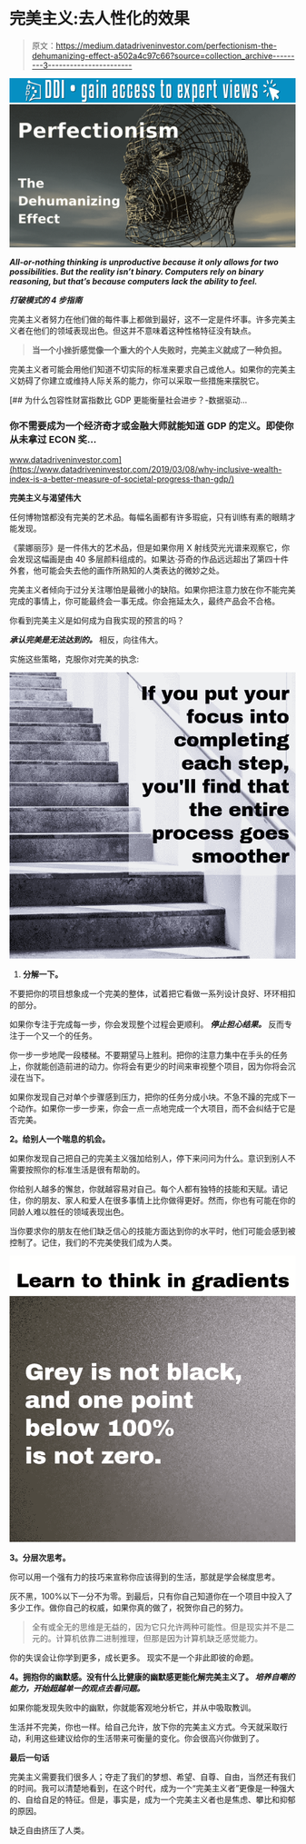 # 完美主义:去人性化的效果

> 原文：<https://medium.datadriveninvestor.com/perfectionism-the-dehumanizing-effect-a502a4c97c66?source=collection_archive---------3----------------------->

[![](img/b9a4e659bf203834c6fec2f7a8c7da59.png)](http://www.track.datadriveninvestor.com/1B9E)![](img/6e1f0f516a82b85daa1e78d46bdd4825.png)

***All-or-nothing thinking is unproductive because it only allows for two possibilities. But the reality isn’t binary. Computers rely on binary reasoning, but that’s because computers lack the ability to feel.***

***打破模式的 4 步指南***

完美主义者努力在他们做的每件事上都做到最好，这不一定是件坏事。许多完美主义者在他们的领域表现出色。但这并不意味着这种性格特征没有缺点。

> **当一个小挫折感觉像一个重大的个人失败时，完美主义就成了一种负担。**

完美主义者可能会用他们知道不切实际的标准来要求自己或他人。如果你的完美主义妨碍了你建立或维持人际关系的能力，你可以采取一些措施来摆脱它。

[](https://www.datadriveninvestor.com/2019/03/08/why-inclusive-wealth-index-is-a-better-measure-of-societal-progress-than-gdp/) [## 为什么包容性财富指数比 GDP 更能衡量社会进步？-数据驱动…

### 你不需要成为一个经济奇才或金融大师就能知道 GDP 的定义。即使你从未拿过 ECON 奖…

www.datadriveninvestor.com](https://www.datadriveninvestor.com/2019/03/08/why-inclusive-wealth-index-is-a-better-measure-of-societal-progress-than-gdp/) 

**完美主义与渴望伟大**

任何博物馆都没有完美的艺术品。每幅名画都有许多瑕疵，只有训练有素的眼睛才能发现。

《蒙娜丽莎》是一件伟大的艺术品，但是如果你用 X 射线荧光光谱来观察它，你会发现这幅画是由 40 多层颜料组成的。如果达·芬奇的作品远远超出了第四十件外套，他可能会失去他的画作所熟知的人类表达的微妙之处。

完美主义者倾向于过分关注哪怕是最微小的缺陷。如果你把注意力放在你不能完美完成的事情上，你可能最终会一事无成。你会拖延太久，最终产品会不合格。

你看到完美主义是如何成为自我实现的预言的吗？

***承认完美是无法达到的。*** 相反，向往伟大。

实施这些策略，克服你对完美的执念:

![](img/6935519429ca9ced73d34c8315b29ed1.png)

1.  **分解一下。**

不要把你的项目想象成一个完美的整体，试着把它看做一系列设计良好、环环相扣的部分。

如果你专注于完成每一步，你会发现整个过程会更顺利。 ***停止担心结果。*** 反而专注于一个又一个的任务。

你一步一步地爬一段楼梯。不要期望马上胜利。把你的注意力集中在手头的任务上，你就能创造前进的动力。你将会有更少的时间来审视整个项目，因为你将会沉浸在当下。

如果你发现自己对单个步骤感到压力，把你的任务分成小块。不急不躁的完成下一个动作。如果你一步一步来，你会一点一点地完成一个大项目，而不会纠结于它是否完美。

**2。给别人一个喘息的机会。**

如果你发现自己把自己的完美主义强加给别人，停下来问问为什么。意识到别人不需要按照你的标准生活是很有帮助的。

你给别人越多的懈怠，你就越容易对自己。每个人都有独特的技能和天赋。请记住，你的朋友、家人和爱人在很多事情上比你做得更好。然而，你也有可能在你的同龄人难以胜任的领域表现出色。

当你要求你的朋友在他们缺乏信心的技能方面达到你的水平时，他们可能会感到被控制了。记住，我们的不完美使我们成为人类。

![](img/ee0fa2107e06b2249048c0d5092a17fd.png)

**3。分层次思考。**

你可以用一个强有力的技巧来宣称你应该得到的生活，那就是学会梯度思考。

灰不黑，100%以下一分不为零。到最后，只有你自己知道你在一个项目中投入了多少工作。做你自己的权威，如果你真的做了，祝贺你自己的努力。

> 全有或全无的思维是无益的，因为它只允许两种可能性。但是现实并不是二元的。计算机依靠二进制推理，但那是因为计算机缺乏感觉能力。

你的失误会让你学到更多，成长更多。 现实不是一个非此即彼的命题。

**4。拥抱你的幽默感。没有什么比健康的幽默感更能化解完美主义了。 ***培养自嘲的能力，开始超越单一的观点去看问题。*****

如果你能发现失败中的幽默，你就能客观地分析它，并从中吸取教训。

生活并不完美，你也一样。给自己允许，放下你的完美主义方式。今天就采取行动，利用这些建议给你的生活带来可衡量的变化。你会很高兴你做到了。

**最后一句话**

完美主义需要我们很多人；夺走了我们的梦想、希望、自尊、自由，当然还有我们的时间。我可以清楚地看到，在这个时代，成为一个“完美主义者”更像是一种强大的、自给自足的特征。但是，事实是，成为一个完美主义者也是焦虑、攀比和抑郁的原因。

缺乏自由挤压了人类。
